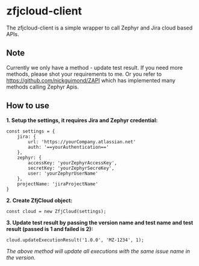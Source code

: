 # zfjcloud-client
The zfjcloud-client is a simple wrapper to call Zephyr and Jira cloud based APIs.

## Note
Currently we only have a method - update test result.
If you need more methods, please shot your requirements to me. Or you refer to https://github.com/nickguimond/ZAPI which has implemented many methods calling Zephyr Apis.

## How to use
**1. Setup the settings, it requires Jira and Zephyr credential:**
```
const settings = {
    jira: {
        url: 'https://yourCompany.atlassian.net'
        auth: '==yourAuthentication=='        
    },
    zephyr: {
        accessKey: 'yourZephyrAccessKey',
        secretKey: 'yourZephyrSecreKey',
        user: 'yourZephyrUserName'
    },
    projectName: 'jiraProjectName'
}
```

**2. Create ZfjCloud object:**
```
const cloud = new ZfjCloud(settings);
```

**3. Update test result by passing the version name and test name and test result (passed is 1 and failed is 2):**
```
cloud.updateExecutionResult('1.0.0', 'MZ-1234', 1);
```
*The above method will update all executions with the same issue name in the version.*
